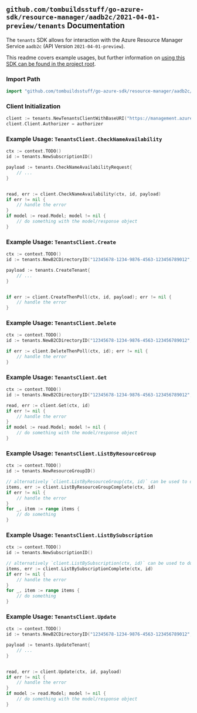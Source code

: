 
## `github.com/tombuildsstuff/go-azure-sdk/resource-manager/aadb2c/2021-04-01-preview/tenants` Documentation

The `tenants` SDK allows for interaction with the Azure Resource Manager Service `aadb2c` (API Version `2021-04-01-preview`).

This readme covers example usages, but further information on [using this SDK can be found in the project root](https://github.com/tombuildsstuff/go-azure-sdk/tree/main/docs).

### Import Path

```go
import "github.com/tombuildsstuff/go-azure-sdk/resource-manager/aadb2c/2021-04-01-preview/tenants"
```


### Client Initialization

```go
client := tenants.NewTenantsClientWithBaseURI("https://management.azure.com")
client.Client.Authorizer = authorizer
```


### Example Usage: `TenantsClient.CheckNameAvailability`

```go
ctx := context.TODO()
id := tenants.NewSubscriptionID()

payload := tenants.CheckNameAvailabilityRequest{
	// ...
}


read, err := client.CheckNameAvailability(ctx, id, payload)
if err != nil {
	// handle the error
}
if model := read.Model; model != nil {
	// do something with the model/response object
}
```


### Example Usage: `TenantsClient.Create`

```go
ctx := context.TODO()
id := tenants.NewB2CDirectoryID("12345678-1234-9876-4563-123456789012", "example-resource-group", "directoryValue")

payload := tenants.CreateTenant{
	// ...
}


if err := client.CreateThenPoll(ctx, id, payload); err != nil {
	// handle the error
}
```


### Example Usage: `TenantsClient.Delete`

```go
ctx := context.TODO()
id := tenants.NewB2CDirectoryID("12345678-1234-9876-4563-123456789012", "example-resource-group", "directoryValue")

if err := client.DeleteThenPoll(ctx, id); err != nil {
	// handle the error
}
```


### Example Usage: `TenantsClient.Get`

```go
ctx := context.TODO()
id := tenants.NewB2CDirectoryID("12345678-1234-9876-4563-123456789012", "example-resource-group", "directoryValue")

read, err := client.Get(ctx, id)
if err != nil {
	// handle the error
}
if model := read.Model; model != nil {
	// do something with the model/response object
}
```


### Example Usage: `TenantsClient.ListByResourceGroup`

```go
ctx := context.TODO()
id := tenants.NewResourceGroupID()

// alternatively `client.ListByResourceGroup(ctx, id)` can be used to do batched pagination
items, err := client.ListByResourceGroupComplete(ctx, id)
if err != nil {
	// handle the error
}
for _, item := range items {
	// do something
}
```


### Example Usage: `TenantsClient.ListBySubscription`

```go
ctx := context.TODO()
id := tenants.NewSubscriptionID()

// alternatively `client.ListBySubscription(ctx, id)` can be used to do batched pagination
items, err := client.ListBySubscriptionComplete(ctx, id)
if err != nil {
	// handle the error
}
for _, item := range items {
	// do something
}
```


### Example Usage: `TenantsClient.Update`

```go
ctx := context.TODO()
id := tenants.NewB2CDirectoryID("12345678-1234-9876-4563-123456789012", "example-resource-group", "directoryValue")

payload := tenants.UpdateTenant{
	// ...
}


read, err := client.Update(ctx, id, payload)
if err != nil {
	// handle the error
}
if model := read.Model; model != nil {
	// do something with the model/response object
}
```
